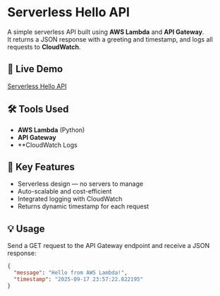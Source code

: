 # Serverless Hello API

A simple serverless API built using **AWS Lambda** and **API Gateway**.  
It returns a JSON response with a greeting and timestamp, and logs all requests to **CloudWatch**.

## 🚀 Live Demo
[Serverless Hello API](https://0gmu83cl9k.execute-api.eu-west-2.amazonaws.com)

## 🛠 Tools Used
- **AWS Lambda** (Python)
- **API Gateway**
- **CloudWatch Logs

## 📌 Key Features
- Serverless design — no servers to manage
- Auto-scalable and cost-efficient
- Integrated logging with CloudWatch
- Returns dynamic timestamp for each request

## 💡 Usage
Send a GET request to the API Gateway endpoint and receive a JSON response:

```json
{
  "message": "Hello from AWS Lambda!",
  "timestamp": "2025-09-17 23:57:22.822195"
}